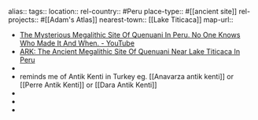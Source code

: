 alias::
tags::
location::
rel-country:: #Peru
place-type:: #[[ancient site]]
rel-projects:: #[[Adam's Atlas]]
nearest-town:: [[Lake Titicaca]]
map-url::
- [The Mysterious Megalithic Site Of Quenuani In Peru. No One Knows Who Made It And When. - YouTube](https://www.youtube.com/watch?v=rILPzk-EfdY)
- [ARK: The Ancient Megalithic Site Of Quenuani Near Lake Titicaca In Peru](https://www.ancientcivilizations.org/videos/the-ancient-megalithic-site-of-quenuani-near-lake-titicaca-in-peru)
-
- reminds me of Antik Kenti in Turkey eg. [[Anavarza antik kenti]] or [[Perre Antik Kenti]] or [[Dara Antik Kenti]]
-
-
-

